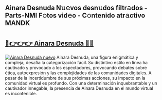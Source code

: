 ## Ainara Desnuda N𝚞𝚎vos desn𝚞dos filtr𝚊dos - Parts-NMl F𝚘tos vid𝚎o - C𝚘ntenido atr𝚊ctivo MANDK

# <h2><a href="http://mb1b9l.tromn.icu/?c=Ainara+Desnuda">🔗👉👉👉 Ainara Desnuda 🔗🔗</a></h2>

[![Ainara Desnuda nuevo](https://i.imgur.com/pEAQMta.gif)](http://mb1b9l.tromn.icu/?c=Ainara+Desnuda)
Ainara Desnuda, una figura enigmática y compleja, desafía la categorización fácil. Su distintivo estilo en línea ha cautivado y provocado a los espectadores, provocando debates sobre ética, autoexpresión y las complejidades de las comunidades digitales. A pesar de la incertidumbre de sus próximas acciones, su impacto en la comunidad virtual es profundo. Con una determinación inquebrantable y un cautivador innegable, la presencia de Ainara Desnuda en el mundo virtual es incontenible.
